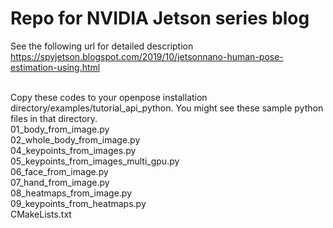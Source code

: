 # Repo for NVIDIA Jetson series blog
See the following url for detailed description</br>
https://spyjetson.blogspot.com/2019/10/jetsonnano-human-pose-estimation-using.html</br></br>

Copy these codes to your  openpose installation directory/examples/tutorial_api_python.
You might see these sample python files in that directory.</br>
01_body_from_image.py</br>
02_whole_body_from_image.py</br>
04_keypoints_from_images.py</br>
05_keypoints_from_images_multi_gpu.py</br>
06_face_from_image.py</br>
07_hand_from_image.py</br>
08_heatmaps_from_image.py</br>
09_keypoints_from_heatmaps.py</br>
CMakeLists.txt</br>